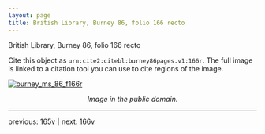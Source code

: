```yaml
---
layout: page
title: British Library, Burney 86, folio 166 recto
---
```


British Library, Burney 86, folio 166 recto

Cite this object as `urn:cite2:citebl:burney86pages.v1:166r`.  The full image is linked to a citation tool you can use to cite regions of the image.

[![burney_ms_86_f166r](http://www.homermultitext.org/iipsrv?IIIF=/project/homer/pyramidal/deepzoom/citebl/burney86imgs/v1/burney_ms_86_f166r.tif/full/800,/0/default.jpg)](http://www.homermultitext.org/ict2/?urn=urn:cite2:citebl:burney86imgs.v1:burney_ms_86_f166r) 

<p style="text-align: center; font-style: italic;">Image in the public domain.</p>

---

previous: [165v](../165v/) | next: [166v](../166v/)